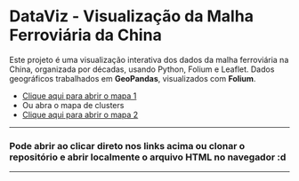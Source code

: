 # DataViz - Visualização da Malha Ferroviária da China

Este projeto é uma visualização interativa dos dados da malha ferroviária na China, organizada por décadas, usando Python, Folium e Leaflet.
Dados geográficos trabalhados em **GeoPandas**, visualizados com **Folium**.
- [Clique aqui para abrir o mapa 1](https://joaoandrebs.github.io/DataViz/malhaferroviariachina.html)
- Ou abra o mapa de clusters
- [Clique aqui para abrir o mapa 2](https://joaoandrebs.github.io/DataViz/clustersferroviarioschina.html)

---

### Pode abrir ao clicar direto nos links acima ou clonar o repositório e abrir localmente o arquivo HTML no navegador :d

---
